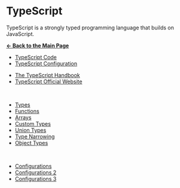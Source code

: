 # TypeScript

TypeScript is a strongly typed programming language that builds on JavaScript.

[**&larr; Back to the Main Page**](./../README.md)

- [TypeScript Code](./ts-code.md)
- [TypeScript Configuration](./)

<!-- Difference between TypeScript and JavaScript -->

<div></div>

- [The TypeScript Handbook](https://www.typescriptlang.org/docs/handbook/intro.html)
- [TypeScript Official Website](https://www.typescriptlang.org/)

<br>

- [Types](./types.md)
- [Functions](./functions.md)
- [Arrays](./arrays.md)
- [Custom Types](./custom-types.md)
- [Union Types](./union-types.md)
- [Type Narrowing](./type-narrowing.md)
- [Object Types](./object-types.md)

<br>

- [Configurations](./configs.md)
- [Configurations 2](./configs-2.md)
- [Configurations 3](./configs-3.md)

<br>

